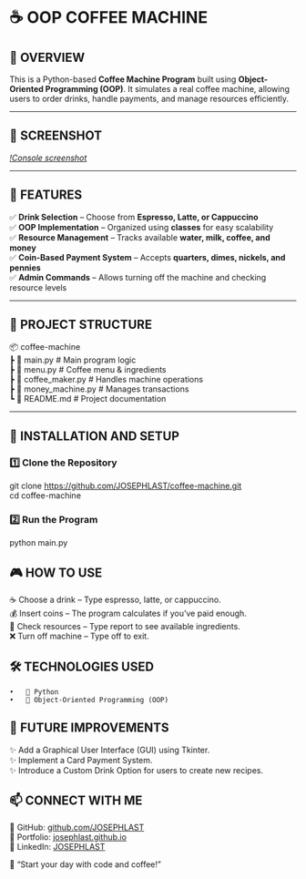 # ☕ OOP COFFEE MACHINE 

## **📌 OVERVIEW**  
This is a Python-based **Coffee Machine Program** built using **Object-Oriented Programming (OOP)**. It simulates a real coffee machine, allowing users to order drinks, handle payments, and manage resources efficiently.  

---

## **📸 SCREENSHOT**  
*[!Console screenshot](coffee-machine-screenshot.png)*  

---

## **🚀 FEATURES**  
✅ **Drink Selection** – Choose from **Espresso, Latte, or Cappuccino**    
✅ **OOP Implementation** – Organized using **classes** for easy scalability    
✅ **Resource Management** – Tracks available **water, milk, coffee, and money**  
✅ **Coin-Based Payment System** – Accepts **quarters, dimes, nickels, and pennies**  
✅ **Admin Commands** – Allows turning off the machine and checking resource levels  

---

## **📂 PROJECT STRUCTURE**  

📦 coffee-machine    
┣ 📜 main.py             # Main program logic   
┣ 📜 menu.py             # Coffee menu & ingredients   
┣ 📜 coffee_maker.py     # Handles machine operations   
┣ 📜 money_machine.py     # Manages transactions   
┗ 📜 README.md           # Project documentation   

---

## **🚀 INSTALLATION AND SETUP**  

### **1️⃣ Clone the Repository**  
git clone https://github.com/JOSEPHLAST/coffee-machine.git   
cd coffee-machine   

### **2️⃣ Run the Program**
python main.py

## **🎮 HOW TO USE**
☕ Choose a drink – Type espresso, latte, or cappuccino.  
💰 Insert coins – The program calculates if you’ve paid enough.  
🔧 Check resources – Type report to see available ingredients.  
❌ Turn off machine – Type off to exit.  

## **🛠️ TECHNOLOGIES USED**
	•	🐍 Python   
	•	🔄 Object-Oriented Programming (OOP)  

## **🚀 FUTURE IMPROVEMENTS**
✨ Add a Graphical User Interface (GUI) using Tkinter.  
✨ Implement a Card Payment System.  
✨ Introduce a Custom Drink Option for users to create new recipes.  

## **📫 CONNECT WITH ME**
🔗 GitHub: [github.com/JOSEPHLAST](https://github.com/JOSEPHLAST)    
🔗 Portfolio: [josephlast.github.io](https://josephlast.github.io)   
🔗 LinkedIn: [JOSEPHLAST](https://www.linkedin.com/in/josephlast-a-aaa813354/)   

🚀 “Start your day with code and coffee!”

